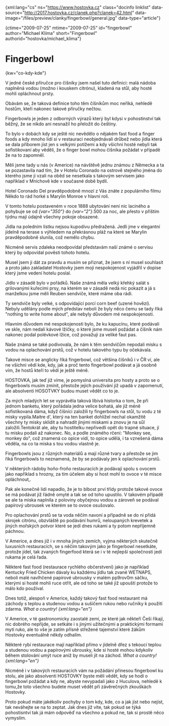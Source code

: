 
{xml:lang="cs" ns="https://www.hostovka.cz" class="docinfo linklist" data-source="http://2017.hostovka.cz/clanek.php?clanek=42.html" data-image="/files/preview/clanky/fingerbowl/general.jpg" data-type="article"}

{ctime="2009-07-25" mtime="2009-07-25" id="fingerbowl" author="Michael Klíma" short="Fingerbowl" authorid="hostovka/michael_klima"}

# Fingerbowl

<!-- generated attribute kw by user_udpatekw.sh on 2019-04-16, do not edit -->

{kw="co-kdy-kde"}

V jedné české příručce pro číšníky jsem našel tuto definici: malá nádoba naplněná vodou (možno i kouskem citrónu), kladená na stůl, aby hosté mohli opláchnout prsty.

Obávám se, že taková definice toho těm číšníkům moc neříká, nehledě hostům, kteří nakonec takové příručky nečtou.

Fingerbowls je jeden z odborných výrazů který byl kdysi v pohostinství tak běžný, že se nikdo ani nesnažil ho přeložit do češtiny.

To bylo v dobách kdy se ještě nic nevědělo o nějakém fast food a finger foods a kdy mnoho lidí si v restauraci neobjednávali drůbež nebo jídla která se dala příborem jíst jen s velkými potížemi a kdy všichni hosté nebyli tak sofistikovaní aby věděli, že o finger bowl mohou číšníka požádat v případě že na to zapomněl.

Měli jsme tady u nás (v Americe) na návštěvě jednu známou z Německa a ta se pozastavila nad tím, že v Hotelu Coronado na ostrově stejného jména do kterého jsme ji vzali na oběd se nesetkala s takovým servisem jako například v Mnichově kde v současné době bydlí.

Hotel Coronado Del pravděpodobně mnozí z Vás znáte z populárního filmu Někdo to rád horké s Marylin Monroe v hlavní roli.

V tomto hotelu postaveném v roce 1888 ubytování není nic laciného a pohybuje se od  _{var="350"}_ do  _{var="2"}_.500 za noc, ale přesto v příštím týdnu mají údajně všechny pokoje obsazené.

Jídla na poledním lístku nejsou kupodivu předražená. Jedli jme v elegantní jídelně na terase s výhledem na překrásnou pláž na které se Marylin pravděpodobně slunila, což nemělo chybu.

Nicméně servis zdaleka neodpovídal představám naší známé o servisu který by odpovídal pověsti tohoto hotelu.

Musel jsem ji dát za pravdu a musím se přiznat, že jsem s ní musel souhlasit a proto jako zakladatel Hostovky jsem moji nespokojenost vyjádřil v dopise který jsme vedení hotelu poslal.

Jídlo v zásadě bylo v pořádků. Naše známá měla velký křehký salát s grilovanými kuřecími prsy, na kterém se v zásadě nedá nic pokazit a já s manželkou jsme měli Reuben sendviče, které máme oba rádi.

Ty sendviče byly velké, s odpovídající porcí corn beef (uzené hovězí). Nebyly udělány podle mých představ neboli že byly něco čemu se tady říká "nothing to write home about", ale nebyly důvodem mé nespokojenosti.

Hlavním důvodem mé nespokojenosti bylo, že ku kapucínu, které podávali ve skle, nám nedali kávové lžičky, o které jsme museli požádat a číšník nám nakonec podal polévkové lžíce, což považuji za veliké faut pas.

Naše známá se také podivovala, že nám k těm sendvičům nepodali misku s vodou na oplachování prstů, což v hotelu takového typu by očekávala.

Takové misce se anglicky říká fingerbowl, což většina číšníků i v ČR ví, ale ne všichni vědí kde, kdy, jak a proč tento fingerbowl podávat a já osobně vím, že hostů kteří to vědí je ještě méně.

HOSTOVKA, jak teď již víme, je pomyslná universita pro hosty a proto se o fingerbowls musím zmínit, přestože jejich používání již upadá v zapomenutí, ale absolventi HOSOTVKY budou muset vědět co to je.

Za mých mladých let se vyprávěla taková líbivá historka o tom, že při jednom banketu, který pořádala jedna velice bohatá, ale již méně sofistikovaná dáma, když číšníci založili ty fingerbowls na stůl, tu vodu z té misky vypila.Maitre d', který na ten banket dohlížel nechal okamžitě všechny ty misky sklidit a nahradit jinými miskami a znovu je na sůl založili.Tentokrát ale, aby tu hostitelku nepřivedli opět do trapné situace, jí tu misku podali až nakonec. No, a podle známého rčení: "Monkey see, monkey do", což znamená co opice vidí, to opice udělá, i ta vznešená dáma věděla, na co ta miska s tou vodou vlastně je.

Fingerbowls jsou z různých materiálů a mají různé tvary a přestože se jim říká fingerbowls to neznamená, že by se podávaly jen k oplachování prstů.

V některých rádoby hoňo-froňo restauracích je podávají spolu s ovocem jako například s hrozny, za tím účelem aby si host mohl to ovoce v té misce opláchnout,.

Pak ale konečně lidi napadlo, že je to blbost prví třídy protože takové ovoce se má podávat již řádně omyté a tak se od toho upustilo. V takovém případě se ale ta miska naplnila z poloviny obyčejnou vodou a zároveň se podával papírový ubrousek ve kterém se to ovoce osušovalo.

Pro oplachování prstů se ta voda něčím navoní a případně se do ni přidá skrojek citrónu, obzvláště po podávání humrů, neloupaných krevetek a jiných mořských potvor které se jedí dnes rukami a ty potom nepříjemně páchnou.

V Americe, a dnes již i v mnoha jiných zemích, vyjma některých skutečně luxusních restauracích, se s něčím takovým jako je fingerbowl nesetkáte, protože jídel, tak zvaných fingerfood která se i v té nejlepší společnosti jedí rukama je celá řada.

Některé fast food (restaurace rychlého občerstvení) jako je například Kentucky Fried Chicken dávaly ku každému jídlu tak zvané WETNAPS, neboli malé navlhčené papírové ubrousky v malém pp9rov0m sáčku, kterými si hosté mohli ruce otřít, ale od toho se také již upouští protože to málo kdo používal.

Dnes totiž, alespoň v Americe, každý takový fast food restaurant má záchody s teplou a studenou vodou a sušičem rukou nebo ručníky k použití zdarma. _What a country! {xml:lang="en"}_

V Americe, v té gastronomicky zaostalé zemi, ze které jak někteří Češi říkají, nic dobrého nepřijde, se setkáte i s jinými užitečnými a praktickými formami mytí ruko, ale to vše je zatím přísně střežené tajemství které žákům Hostovky eventuálně někdy odhalím.

Některé rybí restaurace mají například přímo v jídelně dřez s tekoucí teplou a studenou vodou a papírovými ubrousky, kde si hosté mohou kdykoliv během stolování umýt ruce aniž by museli jít na záchod. _What a country! {xml:lang="en"}_

Nicméně i v takových restauracích vám na požádání přinesou fingerbowl ku stolu, ale jako absolventi HOSTOVKY byste měli vědět, kdy se hodí o fingerbowl požádat a kdy ne, abyste nevypadali jako z Huculova, nehledě k tomu,že toto všechno budete muset vědět při závěrečných zkouškách Hostovky.

Proto pokud máte jakékoliv pochyby o tom kdy, kde, co a jak jíst nebo nejíst, tak neváhejte se na to zeptat. Jak dnes již víte, tak pokud se týká pohostisntví tak já mám odpověď na všechno a pokud ne, tak si prostě něco vymyslím.

